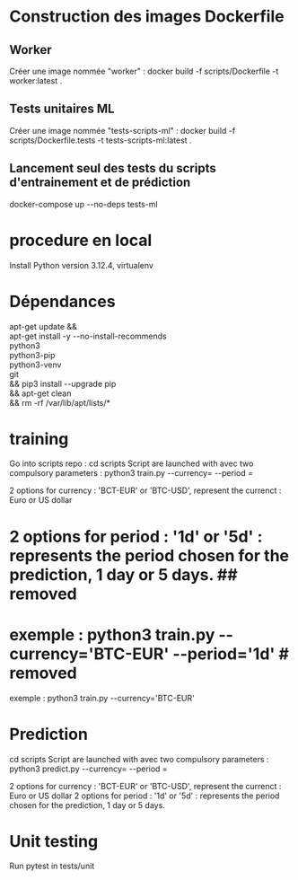 

# Construction des images Dockerfile
## Worker
Créer une image nommée "worker" :
docker build -f scripts/Dockerfile -t worker:latest .

## Tests unitaires ML
Créer une image nommée "tests-scripts-ml" :
docker build -f scripts/Dockerfile.tests -t tests-scripts-ml:latest .

## Lancement seul des tests du scripts d'entrainement et de prédiction
docker-compose up --no-deps tests-ml

# procedure en local
Install Python version 3.12.4, virtualenv

# Dépendances
apt-get update && \
    apt-get install -y --no-install-recommends \
    python3 \
    python3-pip \
    python3-venv \
    git \
    && pip3 install --upgrade pip \
    && apt-get clean \
    && rm -rf /var/lib/apt/lists/*

# training
Go into scripts repo :
cd scripts
Script are launched with avec two compulsory parameters :
python3 train.py --currency= <currency> --period = <period>

2 options for currency : 'BCT-EUR' or 'BTC-USD', represent the currenct : Euro or US dollar
# 2 options for period : '1d' or '5d' : represents the period chosen for the prediction, 1 day or 5 days.   ## removed
# exemple : python3 train.py --currency='BTC-EUR' --period='1d' # removed
exemple : python3 train.py --currency='BTC-EUR'

# Prediction
cd scripts
Script are launched with avec two compulsory parameters :
python3 predict.py --currency= <currency> --period = <period>

2 options for currency : 'BCT-EUR' or 'BTC-USD', represent the currenct : Euro or US dollar
2 options for period : '1d' or '5d' : represents the period chosen for the prediction, 1 day or 5 days.

# Unit testing
Run pytest in tests/unit